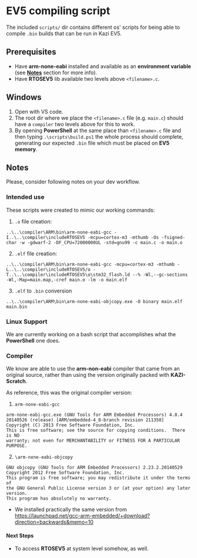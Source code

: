 # EV5 compiling script

The included `scripts/` dir contains different os' scripts for being able to compile `.bin` builds that can be run in Kazi EV5. 

## Prerequisites

- Have **arm-none-eabi** installed and available as an **environment variable** (see [**Notes**](#notes) section for more info).
- Have **RTOSEV5** lib available two levels above `<filename>.c`.

## Windows

1. Open with VS code.
2. The root dir where we place the `<filename>.c` file (e.g. `main.c`) should have a `compiler` two levels above for this to work.
3. By opening **PowerShell** at the same place than `<filename>.c` file and then typing `.\scripts\build.ps1` the whole process should complete, generating our expected `.bin` file which must be placed on **EV5 memory**.

## Notes

Please, consider following notes on your dev workflow.

### Intended use

These scripts were created to mimic our working commands:

1. `.o` file creation:

```
..\..\compiler\ARM\bin\arm-none-eabi-gcc -I..\..\compiler\includeRTOSEV5 -mcpu=cortex-m3 -mthumb -Os -fsigned-char -w -gdwarf-2 -DF_CPU=72000000UL -std=gnu99 -c main.c -o main.o
```

2. `.elf` file creation:

```
..\..\compiler\ARM\bin\arm-none-eabi-gcc -mcpu=cortex-m3 -mthumb -L..\..\compiler\includeRTOSEV5/o -T..\..\compiler\includeRTOSEV5\o\stm32_flash.ld --% -Wl,--gc-sections -Wl,-Map=main.map,-cref main.o -lm -o main.elf
```

3. `.elf` to `.bin` conversion

```
..\..\compiler\ARM\bin\arm-none-eabi-objcopy.exe -O binary main.elf main.bin
```

### Linux Support

We are currently working on a bash script that accomplishes what the **PowerShell** one does.

### Compiler

We know are able to use the **arm-non-eabi** compiler that came from an original source, rather than using the version originally packed with **KAZI-Scratch**.

As reference, this was the original compiler version: 

1. `arm-none-eabi-gcc`

```
arm-none-eabi-gcc.exe (GNU Tools for ARM Embedded Processors) 4.8.4 20140526 (release) [ARM/embedded-4_8-branch revision 211358]
Copyright (C) 2013 Free Software Foundation, Inc.
This is free software; see the source for copying conditions.  There is NO
warranty; not even for MERCHANTABILITY or FITNESS FOR A PARTICULAR PURPOSE.
```

2. `\arm-none-eabi-objcopy`

```
GNU objcopy (GNU Tools for ARM Embedded Processors) 2.23.2.20140529
Copyright 2012 Free Software Foundation, Inc.
This program is free software; you may redistribute it under the terms of
the GNU General Public License version 3 or (at your option) any later version.
This program has absolutely no warranty.
```
- We installed practically the same version from https://launchpad.net/gcc-arm-embedded/+download?direction=backwards&memo=10

#### Next Steps

- To access **RTOSEV5** at system level somehow, as well.